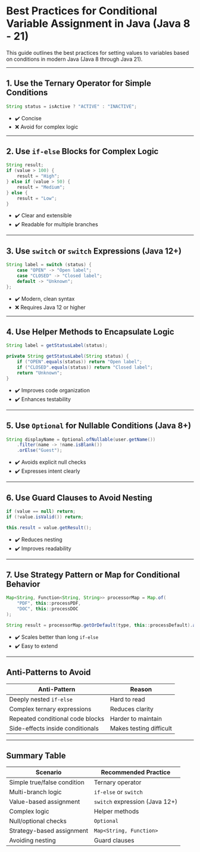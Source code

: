 # Best Practices for Conditional Variable Assignment in Java (Java 8 - 21)

This guide outlines the best practices for setting values to variables based on conditions in modern Java (Java 8 through Java 21).

---

## 1. Use the Ternary Operator for Simple Conditions

```java
String status = isActive ? "ACTIVE" : "INACTIVE";
```

- ✔️ Concise
- ❌ Avoid for complex logic

---

## 2. Use `if-else` Blocks for Complex Logic

```java
String result;
if (value > 100) {
    result = "High";
} else if (value > 50) {
    result = "Medium";
} else {
    result = "Low";
}
```

- ✔️ Clear and extensible
- ✔️ Readable for multiple branches

---

## 3. Use `switch` or `switch` Expressions (Java 12+)

```java
String label = switch (status) {
    case "OPEN" -> "Open label";
    case "CLOSED" -> "Closed label";
    default -> "Unknown";
};
```

- ✔️ Modern, clean syntax
- ❌ Requires Java 12 or higher

---

## 4. Use Helper Methods to Encapsulate Logic

```java
String label = getStatusLabel(status);

private String getStatusLabel(String status) {
    if ("OPEN".equals(status)) return "Open label";
    if ("CLOSED".equals(status)) return "Closed label";
    return "Unknown";
}
```

- ✔️ Improves code organization
- ✔️ Enhances testability

---

## 5. Use `Optional` for Nullable Conditions (Java 8+)

```java
String displayName = Optional.ofNullable(user.getName())
    .filter(name -> !name.isBlank())
    .orElse("Guest");
```

- ✔️ Avoids explicit null checks
- ✔️ Expresses intent clearly

---

## 6. Use Guard Clauses to Avoid Nesting

```java
if (value == null) return;
if (!value.isValid()) return;

this.result = value.getResult();
```

- ✔️ Reduces nesting
- ✔️ Improves readability

---

## 7. Use Strategy Pattern or Map for Conditional Behavior

```java
Map<String, Function<String, String>> processorMap = Map.of(
    "PDF", this::processPDF,
    "DOC", this::processDOC
);

String result = processorMap.getOrDefault(type, this::processDefault).apply(input);
```

- ✔️ Scales better than long `if-else`
- ✔️ Easy to extend

---

## Anti-Patterns to Avoid

| Anti-Pattern                         | Reason                        |
|--------------------------------------|-------------------------------|
| Deeply nested `if-else`              | Hard to read                  |
| Complex ternary expressions          | Reduces clarity               |
| Repeated conditional code blocks     | Harder to maintain            |
| Side-effects inside conditionals     | Makes testing difficult       |

---

## Summary Table

| Scenario                            | Recommended Practice           |
|-------------------------------------|--------------------------------|
| Simple true/false condition         | Ternary operator               |
| Multi-branch logic                  | `if-else` or `switch`          |
| Value-based assignment              | `switch` expression (Java 12+) |
| Complex logic                       | Helper methods                 |
| Null/optional checks                | `Optional`                     |
| Strategy-based assignment           | `Map<String, Function>`        |
| Avoiding nesting                    | Guard clauses                  |